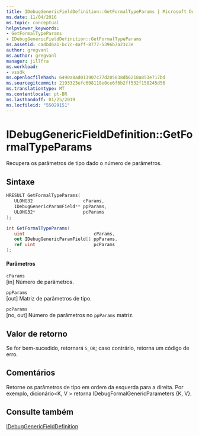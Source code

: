 ```yaml
---
title: IDebugGenericFieldDefinition::GetFormalTypeParams | Microsoft Docs
ms.date: 11/04/2016
ms.topic: conceptual
helpviewer_keywords:
- GetFormalTypeParams
- IDebugGenericFieldDefinition::GetFormalTypeParams
ms.assetid: cadbd6a1-bc7c-4aff-8777-5396b7a23c3e
author: gregvanl
ms.author: gregvanl
manager: jillfra
ms.workload:
- vssdk
ms.openlocfilehash: 6490a8ad013907c77d205838db6218a853e717bd
ms.sourcegitcommit: 2193323efc608118e0ce6f6b2ff532f158245d56
ms.translationtype: MT
ms.contentlocale: pt-BR
ms.lasthandoff: 01/25/2019
ms.locfileid: "55029151"
---
```

# <a name="idebuggenericfielddefinitiongetformaltypeparams"></a>IDebugGenericFieldDefinition::GetFormalTypeParams
Recupera os parâmetros de tipo dado o número de parâmetros.  
  
## <a name="syntax"></a>Sintaxe  
  
```cpp  
HRESULT GetFormalTypeParams(  
   ULONG32                   cParams,  
   IDebugGenericParamField** ppParams,  
   ULONG32*                  pcParams  
);  
```  
  
```csharp  
int GetFormalTypeParams(  
   uint                          cParams,  
   out IDebugGenericParamField[] ppParams,  
   ref uint                      pcParams  
);  
```  
  
#### <a name="parameters"></a>Parâmetros  
 `cParams`  
 [in] Número de parâmetros.  
  
 `ppParams`  
 [out] Matriz de parâmetros de tipo.  
  
 `pcParams`  
 [no, out] Número de parâmetros no `ppParams` matriz.  
  
## <a name="return-value"></a>Valor de retorno  
 Se for bem-sucedido, retornará `S_OK`; caso contrário, retorna um código de erro.  
  
## <a name="remarks"></a>Comentários  
 Retorne os parâmetros de tipo em ordem da esquerda para a direita. Por exemplo, dicionário\<K, V > retorna IDebugFormalGenericParameters {K, V}.  
  
## <a name="see-also"></a>Consulte também  
 [IDebugGenericFieldDefinition](../../../extensibility/debugger/reference/idebuggenericfielddefinition.md)